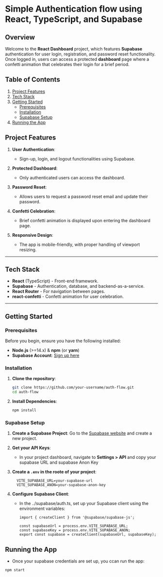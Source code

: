 # Simple Authentication flow using React, TypeScript, and Supabase

## Overview

Welcome to the **React Dashboard** project, which features **Supabase** authentication for user login, registration, and password reset functionality. Once logged in, users can access a protected **dashboard** page where a confetti animation that celebrates their login for a brief period.

## Table of Contents
1. [Project Features](#project-features)
2. [Tech Stack](#tech-stack)
3. [Getting Started](#getting-started)
    - [Prerequisites](#prerequisites)
    - [Installation](#installation)
    - [Supabase Setup](#supabase-setup)
4. [Running the App](#running-the-app)

## Project Features

1. **User Authentication**: 
   - Sign-up, login, and logout functionalities using Supabase.
   
2. **Protected Dashboard**:
   - Only authenticated users can access the dashboard.
   
3. **Password Reset**:
   - Allows users to request a password reset email and update their password.
   
4. **Confetti Celebration**:
   - Brief confetti animation is displayed upon entering the dashboard page.

5. **Responsive Design**: 
   - The app is mobile-friendly, with proper handling of viewport resizing.

---

## Tech Stack

- **React** (TypeScript) - Front-end framework.
- **Supabase** - Authentication, database, and backend-as-a-service.
- **React Router** - For navigation between pages.
- **react-confetti** - Confetti animation for user celebration.

---

## Getting Started

### Prerequisites

Before you begin, ensure you have the following installed:

- **Node.js** (>=14.x) & **npm** (or **yarn**)
- **Supabase Account**: [Sign up here](https://supabase.io/)

### Installation

1. **Clone the repository**:
   ```bash
   git clone https://github.com/your-username/auth-flow.git
   cd auth-flow

2. **Install Dependencies**:
   ```bash
   npm install

### Supabase Setup

  1. **Create a Supabase Project**: Go to the [Supabase website](https://supabase.io/) and create a new project.

  2. **Get your API Keys**:
      - In your project dashboard, navigate to **Settings > API** and copy your supabase URL and supabase Anon Key
  
  3. **Create a ```.env``` in the roote of your project**:
        ```
          VITE_SUPABASE_URL=your-supabase-url
          VITE_SUPABASE_ANON=your-supabase-anon-key
        ```
  
  4. **Configure Supabase Client**:
      - In the ../supabase/auth.ts, set up your Supabase client using the environment variables:
          ```
          import { createClient } from '@supabase/supabase-js';

          const supabaseUrl = process.env.VITE_SUPABASE_URL;
          const supabaseKey = process.env.VITE_SUPABASE_ANON;
          export const supabase = createClient(supabaseUrl, supabaseKey);

  ## Running the App

  - Once your supabase credentials are set up, you ccan run the app:
  ```bash
  npm start